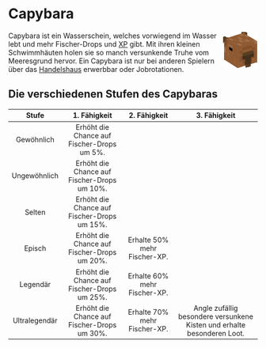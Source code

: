 # Capybara

<img align="right" width="70" eight="75" src="../../../assets/image/pets/Capybara.png">

Capybara ist ein Wasserschein, welches vorwiegend im Wasser lebt und mehr Fischer-Drops und [XP](../../pages/skills/fischer.md) gibt. Mit ihren kleinen Schwimmhäuten holen sie so manch versunkende Truhe vom Meeresgrund hervor.
Ein Capybara ist nur bei anderen Spielern über das [Handelshaus](../../pages/gebäude/handelshaus.md) erwerbbar oder Jobrotationen.


## Die verschiedenen Stufen des Capybaras

| Stufe | 1. Fähigkeit | 2. Fähigkeit | 3. Fähigkeit |
|:-:|:-:|:-:|:-:|
| Gewöhnlich | Erhöht die Chance auf Fischer-Drops um 5%. |
| Ungewöhnlich | Erhöht die Chance auf Fischer-Drops um 10%. |
| Selten | Erhöht die Chance auf Fischer-Drops um 15%. |
| Episch | Erhöht die Chance auf Fischer-Drops um 20%. | Erhalte 50% mehr Fischer-XP. |
| Legendär | Erhöht die Chance auf Fischer-Drops um 25%. | Erhalte 60% mehr Fischer-XP. |
| Ultralegendär | Erhöht die Chance auf Fischer-Drops um 30%. | Erhalte 70% mehr Fischer-XP. | Angle zufällig besondere versunkene Kisten und erhalte besonderen Loot. |
